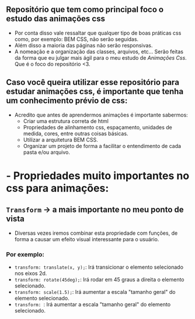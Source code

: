 ## Repositório que tem como principal foco o estudo das animações css

- Por conta disso vale ressaltar que qualquer tipo de boas práticas css como, por exemplo: BEM CSS, não serão seguidas.
- Além disso a maioria das páginas não serão responsivas.
- A nomeação e a organização das classes, arquivos, etc... Serão feitas da forma que eu julgar mais ágil para o meu estudo de _Animações Css_. Que é o foco do repositório <3.

## Caso você queira utilizar esse repositório para estudar animações css, é importante que tenha um conhecimento prévio de css:

- Acredito que antes de aprendermos animações é importante sabermos:
  - Criar uma estrutura correta de html
  - Propriedades de alinhamento css, espaçamento, unidades de medida, cores, entre outras coisas básicas.
  - Utilizar a arquitetura BEM CSS.
  - Organizar um projeto de forma a facilitar o entendimento de cada pasta e/ou arquivo.

# - Propriedades muito importantes no css para animações:

## `Transform` -> a mais importante no meu ponto de vista

- Diversas vezes iremos combinar esta propriedade com funções, de forma a causar um efeito visual interessante para o usuário.

### Por exemplo:

- `transform: translate(x, y);`: Irá transicionar o elemento selecionado nos eixos 2d.
- `transform: rotate(45deg);`: Irá rodar em 45 graus a direita o elemento selecionado.
- `transform: scale(1.5);`: Irá aumentar a escala "tamanho geral" do elemento selecionado.
- `transform: `: Irá aumentar a escala "tamanho geral" do elemento selecionado.
